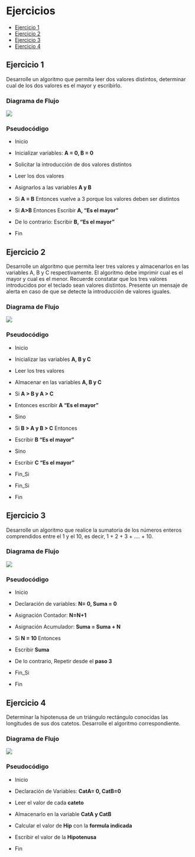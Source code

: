 <div aling="justify">

# Ejercicios

- [Ejercicio 1](#ejercicio1)
- [Ejercicio 2](#ejercicio2)
- [Ejercicio 3](#ejercicio3)
- [Ejercicio 4](#ejercicio4)

## Ejercicio 1 <a name="ejercicio1"></a>

Desarrolle un algoritmo que permita leer dos valores distintos, determinar cual de los dos valores es el
mayor y escribirlo.

### Diagrama de Flujo

<img src="images/Diagramas-flujo-Ej1a.drawio.png"> 

### Pseudocódigo

- Inicio

- Inicializar variables: __A = 0, B = 0__

- Solicitar la introducción de dos valores distintos

- Leer los dos valores

- Asignarlos a las variables __A y B__

- Si __A = B__ Entonces vuelve a 3 porque los valores deben ser distintos

- Si __A>B__ Entonces Escribir __A, “Es el mayor”__

- De lo contrario: Escribir __B, “Es el mayor”__

- Fin

## Ejercicio 2 <a name="ejercicio2"></a>

Desarrolle un algoritmo que permita leer tres valores y almacenarlos en las variables A, B y C respectivamente. El algoritmo debe imprimir cual es el mayor y cual es el menor. Recuerde constatar que los tres valores introducidos por el teclado sean valores distintos. Presente un mensaje de alerta en caso de que se detecte la introducción de valores iguales.

### Diagrama de Flujo

<img src="images/Diagramas-flujo-Ej2.drawio.png">

### Pseudocódigo

- Inicio

- Inicializar las variables __A, B y C__

- Leer los tres valores

- Almacenar en las variables __A, B y C__

- Si __A > B y A > C__ 

- Entonces escribir __A “Es el mayor”__

- Sino

- Si __B > A y B > C__ Entonces

- Escribir __B “Es el mayor”__

- Sino

- Escribir __C “Es el mayor”__

- Fin_Si

- Fin_Si

- Fin

## Ejercicio 3 <a name="ejercicio3"></a>

Desarrolle un algoritmo que realice la sumatoria de los números enteros comprendidos entre el 1 y el 10, es decir, 1 + 2 + 3 + .... + 10.

### Diagrama de Flujo

<img src="images/Diagrama-flujo-Ej3.drawio.png"> 

### Pseudocódigo

- Inicio

- Declaración de variables: __N= 0, Suma = 0__

- Asignación Contador: __N=N+1__

- Asignación Acumulador: __Suma = Suma + N__

- Si __N = 10__ Entonces

- Escribir __Suma__

- De lo contrario, Repetir desde el __paso 3__

- Fin_Si

- Fin

## Ejercicio 4 <a name="ejercicio4"></a>

Determinar la hipotenusa de un triángulo rectángulo conocidas las longitudes de sus dos catetos. Desarrolle el algoritmo correspondiente.

### Diagrama de Flujo

<img src="images/Diagramas-flujo-Ej4.drawio.png">

### Pseudocódigo

- Inicio

- Declaración de Variables: __CatA= 0, CatB=0__

- Leer el valor de cada __cateto__

- Almacenarlo en la variable __CatA y CatB__

- Calcular el valor de __Hip__ con la __formula indicada__

- Escribir el valor de la __Hipotenusa__ 

- Fin


</div>